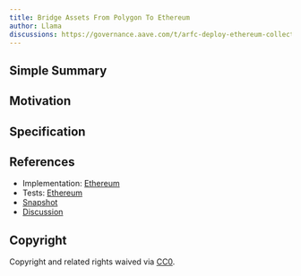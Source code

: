 ```yaml
---
title: Bridge Assets From Polygon To Ethereum
author: Llama
discussions: https://governance.aave.com/t/arfc-deploy-ethereum-collector-contract/12205
---
```


## Simple Summary

## Motivation

## Specification

## References

- Implementation: [Ethereum](https://github.com/bgd-labs/aave-proposals/blob/main/src/AaveV3_Eth_AssetsBridge_20230808/AaveV3_Eth_AssetsBridge_20230808.sol)
- Tests: [Ethereum](https://github.com/bgd-labs/aave-proposals/blob/main/src/AaveV3_Eth_AssetsBridge_20230808/AaveV3_Eth_AssetsBridge_20230808.t.sol)
- [Snapshot](https://snapshot.org/#/aave.eth/proposal/0xb4141f12f7ec8e037e6320912b5673fcc5909457d9f6201c018d5c15e5aa5083)
- [Discussion](https://governance.aave.com/t/arfc-deploy-ethereum-collector-contract/12205)

## Copyright

Copyright and related rights waived via [CC0](https://creativecommons.org/publicdomain/zero/1.0/).

